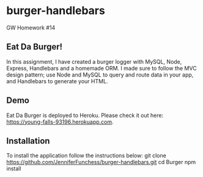 # burger-handlebars

GW Homework #14

## Eat Da Burger!

In this assignment, I have created a burger logger with MySQL, Node, Express, Handlebars and a homemade ORM. I made sure to follow the MVC design pattern; use Node and MySQL to query and route data in your app, and Handlebars to generate your HTML.

## Demo

Eat Da Burger is deployed to Heroku. Please check it out here: https://young-falls-93196.herokuapp.com.

## Installation

To install the application follow the instructions below:
git clone https://github.com/JenniferFunchess/burger-handlebars.git
cd Burger
npm install
